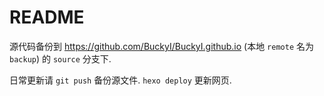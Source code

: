 # README

源代码备份到 <https://github.com/BuckyI/BuckyI.github.io> (本地 `remote` 名为 `backup`) 的 `source` 分支下.

日常更新请 `git push` 备份源文件. `hexo deploy` 更新网页.
